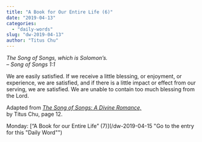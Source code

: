 ```yaml
---
title: "A Book for Our Entire Life (6)"
date: "2019-04-13"
categories: 
  - "daily-words"
slug: "dw-2019-04-13"
author: "Titus Chu"
---
```


_The Song of Songs, which is Solomon’s._  
_– Song of Songs 1:1_

We are easily satisfied. If we receive a little blessing, or enjoyment, or experience, we are satisfied, and if there is a little impact or effect from our serving, we are satisfied. We are unable to contain too much blessing from the Lord.

Adapted from _[The Song of Songs: A Divine Romance,](/song-of-songs-dr/)_  
by Titus Chu, page 12.

Monday: [“A Book for our Entire Life” (7)](/dw-2019-04-15 "Go to the entry for this "Daily Word"")
